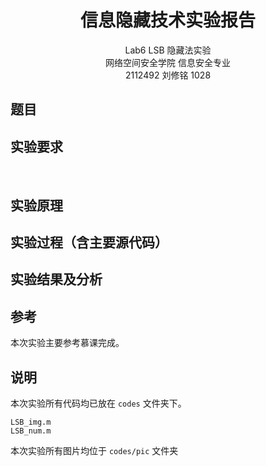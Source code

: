 # <center>**信息隐藏技术实验报告**</center>

 <center>Lab6 LSB 隐藏法实验</center>

 <center> 网络空间安全学院 信息安全专业</center>

 <center> 2112492 刘修铭 1028</center>

## 题目



## 实验要求



​	

## 实验原理





## 实验过程（含主要源代码）





## 实验结果及分析





## 参考

本次实验主要参考慕课完成。



## 说明

本次实验所有代码均已放在 `codes` 文件夹下。

```shell
LSB_img.m
LSB_num.m
```

本次实验所有图片均位于 `codes/pic` 文件夹